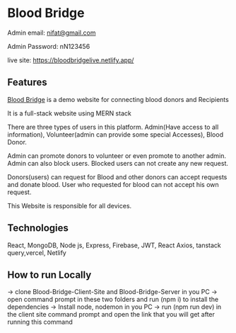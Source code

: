 # Blood Bridge

Admin email: nifat@gmail.com

Admin Password: nN123456

live site: https://bloodbridgelive.netlify.app/

## Features

[Blood Bridge](https://bloodbridgelive.netlify.app/) is a demo website for connecting blood donors and Recipients

It is a full-stack website using MERN stack

There are three types of users in this platform. Admin(Have access to all information), Volunteer(admin can provide some special Accesses), Blood Donor.

Admin can promote donors to volunteer or even promote to another admin. Admin can also block users. Blocked users can not create any new request.

Donors(users) can request for Blood and other donors can accept requests and donate blood. User who requested for blood can not accept his own request.

This Website is responsible for all devices.

## Technologies

React, MongoDB, Node js, Express, Firebase, JWT, React Axios, tanstack query,vercel, Netlify

## How to run Locally

-> clone Blood-Bridge-Client-Site and Blood-Bridge-Server in you PC
-> open command prompt in these two folders and run (npm i) to install the dependencies
-> Install node, nodemon in you PC
-> run (npm run dev) in the client site command prompt and open the link that you will get after running this command

